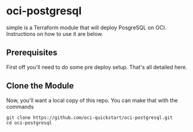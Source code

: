 # oci-postgresql
simple is a Terraform module that will deploy PosgreSQL on OCI. Instructions on how to use it are below.

## Prerequisites

First off you'll need to do some pre deploy setup. That's all detailed here.

## Clone the Module

Now, you'll want a local copy of this repo. You can make that with the commands

```
git clone https://github.com/oci-quickstart/oci-postgresql.git
cd oci-postgresql
```
